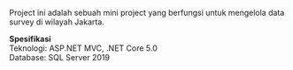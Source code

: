 Project ini adalah sebuah mini project yang berfungsi untuk mengelola data survey di wilayah Jakarta.

**Spesifikasi**</BR>
Teknologi: ASP.NET MVC, .NET Core 5.0</BR>
Database: SQL Server 2019
